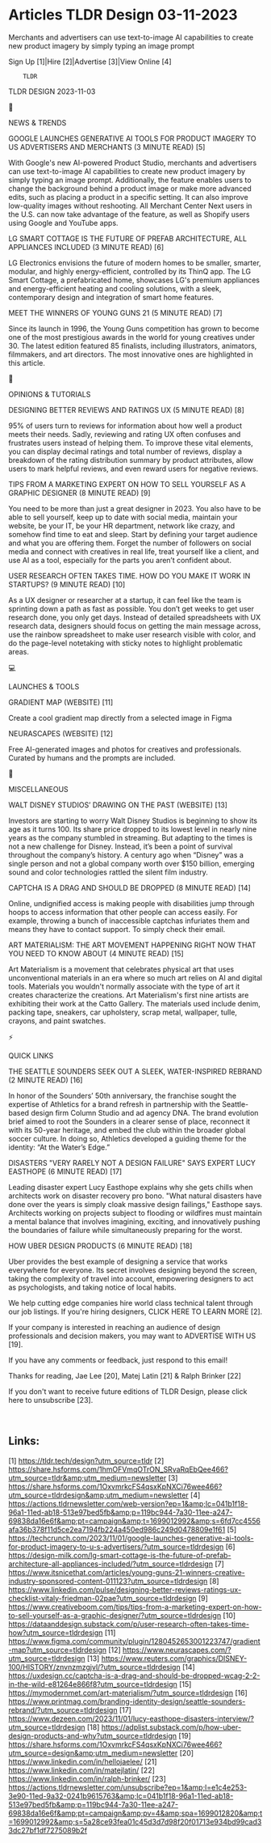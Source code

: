 # Articles TLDR Design 03-11-2023

Merchants and advertisers can use text-to-image AI capabilities to
create new product imagery by simply typing an image prompt  

Sign Up [1]|Hire [2]|Advertise [3]|View Online [4] 

		TLDR 

TLDR DESIGN 2023-11-03

📱 

NEWS & TRENDS

 GOOGLE LAUNCHES GENERATIVE AI TOOLS FOR PRODUCT IMAGERY TO US
ADVERTISERS AND MERCHANTS (3 MINUTE READ) [5] 

 With Google's new AI-powered Product Studio, merchants and
advertisers can use text-to-image AI capabilities to create new
product imagery by simply typing an image prompt. Additionally, the
feature enables users to change the background behind a product image
or make more advanced edits, such as placing a product in a specific
setting. It can also improve low-quality images without reshooting.
All Merchant Center Next users in the U.S. can now take advantage of
the feature, as well as Shopify users using Google and YouTube apps. 

 LG SMART COTTAGE IS THE FUTURE OF PREFAB ARCHITECTURE, ALL APPLIANCES
INCLUDED (3 MINUTE READ) [6] 

 LG Electronics envisions the future of modern homes to be smaller,
smarter, modular, and highly energy-efficient, controlled by its ThinQ
app. The LG Smart Cottage, a prefabricated home, showcases LG's
premium appliances and energy-efficient heating and cooling solutions,
with a sleek, contemporary design and integration of smart home
features. 

 MEET THE WINNERS OF YOUNG GUNS 21 (5 MINUTE READ) [7] 

 Since its launch in 1996, the Young Guns competition has grown to
become one of the most prestigious awards in the world for young
creatives under 30. The latest edition featured 85 finalists,
including illustrators, animators, filmmakers, and art directors. The
most innovative ones are highlighted in this article. 

🚀 

OPINIONS & TUTORIALS

 DESIGNING BETTER REVIEWS AND RATINGS UX (5 MINUTE READ) [8] 

 95% of users turn to reviews for information about how well a product
meets their needs. Sadly, reviewing and rating UX often confuses and
frustrates users instead of helping them. To improve these vital
elements, you can display decimal ratings and total number of reviews,
display a breakdown of the rating distribution summary by product
attributes, allow users to mark helpful reviews, and even reward users
for negative reviews. 

 TIPS FROM A MARKETING EXPERT ON HOW TO SELL YOURSELF AS A GRAPHIC
DESIGNER (8 MINUTE READ) [9] 

 You need to be more than just a great designer in 2023. You also have
to be able to sell yourself, keep up to date with social media,
maintain your website, be your IT, be your HR department, network like
crazy, and somehow find time to eat and sleep. Start by defining your
target audience and what you are offering them. Forget the number of
followers on social media and connect with creatives in real life,
treat yourself like a client, and use AI as a tool, especially for the
parts you aren’t confident about. 

 USER RESEARCH OFTEN TAKES TIME. HOW DO YOU MAKE IT WORK IN STARTUPS?
(9 MINUTE READ) [10] 

 As a UX designer or researcher at a startup, it can feel like the
team is sprinting down a path as fast as possible. You don’t get
weeks to get user research done, you only get days. Instead of
detailed spreadsheets with UX research data, designers should focus on
getting the main message across, use the rainbow spreadsheet to make
user research visible with color, and do the page-level notetaking
with sticky notes to highlight problematic areas. 

💻 

LAUNCHES & TOOLS

 GRADIENT MAP (WEBSITE) [11] 

 Create a cool gradient map directly from a selected image in Figma 

 NEURASCAPES (WEBSITE) [12] 

 Free AI-generated images and photos for creatives and professionals.
Curated by humans and the prompts are included. 

🎁 

MISCELLANEOUS

 WALT DISNEY STUDIOS’ DRAWING ON THE PAST (WEBSITE) [13] 

 Investors are starting to worry Walt Disney Studios is beginning to
show its age as it turns 100. Its share price dropped to its lowest
level in nearly nine years as the company stumbled in streaming. But
adapting to the times is not a new challenge for Disney. Instead,
it’s been a point of survival throughout the company’s history. A
century ago when “Disney” was a single person and not a global
company worth over $150 billion, emerging sound and color technologies
rattled the silent film industry. 

 CAPTCHA IS A DRAG AND SHOULD BE DROPPED (8 MINUTE READ) [14] 

 Online, undignified access is making people with disabilities jump
through hoops to access information that other people can access
easily. For example, throwing a bunch of inaccessible captchas
infuriates them and means they have to contact support. To simply
check their email. 

 ART MATERIALISM: THE ART MOVEMENT HAPPENING RIGHT NOW THAT YOU NEED
TO KNOW ABOUT (4 MINUTE READ) [15] 

 Art Materialism is a movement that celebrates physical art that uses
unconventional materials in an era where so much art relies on AI and
digital tools. Materials you wouldn't normally associate with the type
of art it creates characterize the creations. Art Materialism's first
nine artists are exhibiting their work at the Catto Gallery. The
materials used include denim, packing tape, sneakers, car upholstery,
scrap metal, wallpaper, tulle, crayons, and paint swatches. 

⚡ 

QUICK LINKS

 THE SEATTLE SOUNDERS SEEK OUT A SLEEK, WATER-INSPIRED REBRAND (2
MINUTE READ) [16] 

 In honor of the Sounders’ 50th anniversary, the franchise sought
the expertise of Athletics for a brand refresh in partnership with the
Seattle-based design firm Column Studio and ad agency DNA. The brand
evolution brief aimed to root the Sounders in a clearer sense of
place, reconnect it with its 50-year heritage, and embed the club
within the broader global soccer culture. In doing so, Athletics
developed a guiding theme for the identity: “At the Water’s
Edge.” 

 DISASTERS "VERY RARELY NOT A DESIGN FAILURE" SAYS EXPERT LUCY
EASTHOPE (6 MINUTE READ) [17] 

 Leading disaster expert Lucy Easthope explains why she gets chills
when architects work on disaster recovery pro bono. "What natural
disasters have done over the years is simply cloak massive design
failings," Easthope says. Architects working on projects subject to
flooding or wildfires must maintain a mental balance that involves
imagining, exciting, and innovatively pushing the boundaries of
failure while simultaneously preparing for the worst. 

 HOW UBER DESIGN PRODUCTS (6 MINUTE READ) [18] 

 Uber provides the best example of designing a service that works
everywhere for everyone. Its secret involves designing beyond the
screen, taking the complexity of travel into account, empowering
designers to act as psychologists, and taking notice of local habits. 

 We help cutting edge companies hire world class technical talent
through our job listings. If you're hiring designers, CLICK HERE TO
LEARN MORE [2]. 

If your company is interested in reaching an audience of design
professionals and decision makers, you may want to ADVERTISE WITH US
[19]. 

If you have any comments or feedback, just respond to this email! 

Thanks for reading, 
Jae Lee [20], Matej Latin [21] & Ralph Brinker [22] 

If you don't want to receive future editions of TLDR Design,
please click here to unsubscribe [23]. 

  

 

Links:
------
[1] https://tldr.tech/design?utm_source=tldr
[2] https://share.hsforms.com/1hmOFVmqOTrON_SRvaRqEbQee466?utm_source=tldr&amp;utm_medium=newsletter
[3] https://share.hsforms.com/1OxvmrkcFS4qsxKpNXCi76wee466?utm_source=tldrdesign&amp;utm_medium=newsletter
[4] https://actions.tldrnewsletter.com/web-version?ep=1&amp;lc=041b1f18-96a1-11ed-ab18-513e97bed5fb&amp;p=119bc944-7a30-11ee-a247-69838da16e6f&amp;pt=campaign&amp;t=1699012992&amp;s=6fd7cc4556afa36b378f11d5ce2ea7194fb224a450ed986c249d0478809e1f61
[5] https://techcrunch.com/2023/11/01/google-launches-generative-ai-tools-for-product-imagery-to-u-s-advertisers/?utm_source=tldrdesign
[6] https://design-milk.com/lg-smart-cottage-is-the-future-of-prefab-architecture-all-appliances-included/?utm_source=tldrdesign
[7] https://www.itsnicethat.com/articles/young-guns-21-winners-creative-industry-sponsored-content-011123?utm_source=tldrdesign
[8] https://www.linkedin.com/pulse/designing-better-reviews-ratings-ux-checklist-vitaly-friedman-02pae?utm_source=tldrdesign
[9] https://www.creativeboom.com/tips/tips-from-a-marketing-expert-on-how-to-sell-yourself-as-a-graphic-designer/?utm_source=tldrdesign
[10] https://dataanddesign.substack.com/p/user-research-often-takes-time-how?utm_source=tldrdesign
[11] https://www.figma.com/community/plugin/1280452653001223747/gradient-map?utm_source=tldrdesign
[12] https://www.neurascapes.com/?utm_source=tldrdesign
[13] https://www.reuters.com/graphics/DISNEY-100/HISTORY/znvnzmzgjvl/?utm_source=tldrdesign
[14] https://uxdesign.cc/captcha-is-a-drag-and-should-be-dropped-wcag-2-2-in-the-wild-e81264e866f8?utm_source=tldrdesign
[15] https://mymodernmet.com/art-materialism/?utm_source=tldrdesign
[16] https://www.printmag.com/branding-identity-design/seattle-sounders-rebrand/?utm_source=tldrdesign
[17] https://www.dezeen.com/2023/11/01/lucy-easthope-disasters-interview/?utm_source=tldrdesign
[18] https://adplist.substack.com/p/how-uber-design-products-and-why?utm_source=tldrdesign
[19] https://share.hsforms.com/1OxvmrkcFS4qsxKpNXCi76wee466?utm_source=design&amp;utm_medium=newsletter
[20] https://www.linkedin.com/in/hellojaelee/
[21] https://www.linkedin.com/in/matejlatin/
[22] https://www.linkedin.com/in/ralph-brinker/
[23] https://actions.tldrnewsletter.com/unsubscribe?ep=1&amp;l=e1c4e253-3e90-11ed-9a32-0241b9615763&amp;lc=041b1f18-96a1-11ed-ab18-513e97bed5fb&amp;p=119bc944-7a30-11ee-a247-69838da16e6f&amp;pt=campaign&amp;pv=4&amp;spa=1699012820&amp;t=1699012992&amp;s=5a28ce93fea01c45d3d7d98f20f01713e934bd99cad33dc27bf1df7275089b2f